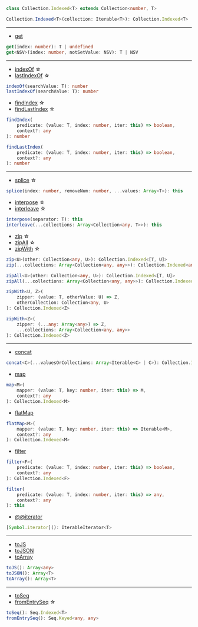 ```ts
class Collection.Indexed<T> extends Collection<number, T>
```

```ts
Collection.Indexed<T>(collection: Iterable<T>): Collection.Indexed<T>
```

---

- [get](https://facebook.github.io/immutable-js/docs/#/Collection.Indexed/get)

```ts
get(index: number): T | undefined
get<NSV>(index: number, notSetValue: NSV): T | NSV
```

---

- [indexOf](https://facebook.github.io/immutable-js/docs/#/Collection.Indexed/indexOf) ☆
- [lastIndexOf](https://facebook.github.io/immutable-js/docs/#/Collection.Indexed/lastIndexOf) ☆

```ts
indexOf(searchValue: T): number
lastIndexOf(searchValue: T): number
```

- [findIndex](https://facebook.github.io/immutable-js/docs/#/Collection.Indexed/findIndex) ☆
- [findLastIndex](https://facebook.github.io/immutable-js/docs/#/Collection.Indexed/findLastIndex) ☆

```ts
findIndex(
    predicate: (value: T, index: number, iter: this) => boolean,
    context?: any
): number

findLastIndex(
    predicate: (value: T, index: number, iter: this) => boolean,
    context?: any
): number
```

---

- [splice](https://facebook.github.io/immutable-js/docs/#/Collection.Indexed/splice) ☆

```ts
splice(index: number, removeNum: number, ...values: Array<T>): this
```

- [interpose](https://facebook.github.io/immutable-js/docs/#/Collection.Indexed/interpose) ☆
- [interleave](https://facebook.github.io/immutable-js/docs/#/Collection.Indexed/interleave) ☆

```ts
interpose(separator: T): this
interleave(...collections: Array<Collection<any, T>>): this
```

- [zip](https://facebook.github.io/immutable-js/docs/#/Collection.Indexed/zip) ☆
- [zipAll](https://facebook.github.io/immutable-js/docs/#/Collection.Indexed/zipAll) ☆
- [zipWith](https://facebook.github.io/immutable-js/docs/#/Collection.Indexed/zipWith) ☆

```ts
zip<U>(other: Collection<any, U>): Collection.Indexed<[T, U]>
zip(...collections: Array<Collection<any, any>>): Collection.Indexed<any>

zipAll<U>(other: Collection<any, U>): Collection.Indexed<[T, U]>
zipAll(...collections: Array<Collection<any, any>>): Collection.Indexed<any>

zipWith<U, Z>(
    zipper: (value: T, otherValue: U) => Z,
    otherCollection: Collection<any, U>
): Collection.Indexed<Z>

zipWith<Z>(
    zipper: (...any: Array<any>) => Z,
    ...collections: Array<Collection<any, any>>
): Collection.Indexed<Z>
```

---

- [concat](https://facebook.github.io/immutable-js/docs/#/Collection.Indexed/concat)

```ts
concat<C>(...valuesOrCollections: Array<Iterable<C> | C>): Collection.Indexed<T | C>
```

- [map](https://facebook.github.io/immutable-js/docs/#/Collection.Indexed/map)

```ts
map<M>(
    mapper: (value: T, key: number, iter: this) => M,
    context?: any
): Collection.Indexed<M>
```

- [flatMap](https://facebook.github.io/immutable-js/docs/#/Collection.Indexed/flatMap)

```ts
flatMap<M>(
    mapper: (value: T, key: number, iter: this) => Iterable<M>,
    context?: any
): Collection.Indexed<M>
```

- [filter](https://facebook.github.io/immutable-js/docs/#/Collection.Indexed/filter)

```ts
filter<F>(
    predicate: (value: T, index: number, iter: this) => boolean,
    context?: any
): Collection.Indexed<F>

filter(
    predicate: (value: T, index: number, iter: this) => any,
    context?: any
): this
```

- [@@iterator](https://facebook.github.io/immutable-js/docs/#/Collection.Indexed/%5BSymbol.iterator%5D)

```ts
[Symbol.iterator](): IterableIterator<T>
```

---

- [toJS](https://facebook.github.io/immutable-js/docs/#/Collection.Indexed/toJS)
- [toJSON](https://facebook.github.io/immutable-js/docs/#/Collection.Indexed/toJSON)
- [toArray](https://facebook.github.io/immutable-js/docs/#/Collection.Indexed/toArray)

```ts
toJS(): Array<any>
toJSON(): Array<T>
toArray(): Array<T>
```

---

- [toSeq](https://facebook.github.io/immutable-js/docs/#/Collection.Indexed/toSeq)
- [fromEntrySeq](https://facebook.github.io/immutable-js/docs/#/Collection.Indexed/fromEntrySeq) ☆

```ts
toSeq(): Seq.Indexed<T>
fromEntrySeq(): Seq.Keyed<any, any>
```
